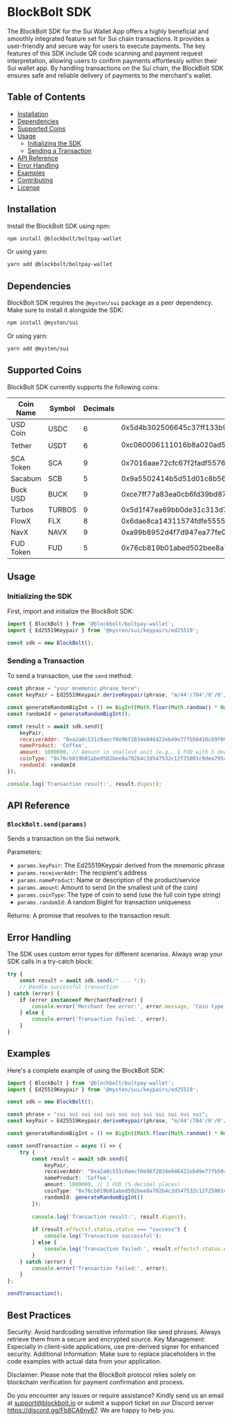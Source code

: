 # BlockBolt SDK

The BlockBolt SDK for the Sui Wallet App offers a highly beneficial and smoothly integrated feature set for Sui chain transactions. It provides a user-friendly and secure way for users to execute payments. The key features of this SDK include QR code scanning and payment request interpretation, allowing users to confirm payments effortlessly within their Sui wallet app. By handling transactions on the Sui chain, the BlockBolt SDK ensures safe and reliable delivery of payments to the merchant's wallet.

## Table of Contents

- [Installation](#installation)
- [Dependencies](#dependencies)
- [Supported Coins](#supported-coins)
- [Usage](#usage)
  - [Initializing the SDK](#initializing-the-sdk)
  - [Sending a Transaction](#sending-a-transaction)
- [API Reference](#api-reference)
- [Error Handling](#error-handling)
- [Examples](#examples)
- [Contributing](#contributing)
- [License](#license)

## Installation

Install the BlockBolt SDK using npm:

```bash
npm install @blockbolt/boltpay-wallet
```

Or using yarn:

```bash
yarn add @blockbolt/boltpay-wallet
```

## Dependencies

BlockBolt SDK requires the `@mysten/sui` package as a peer dependency. Make sure to install it alongside the SDK:

```bash
npm install @mysten/sui
```

Or using yarn:

```bash
yarn add @mysten/sui
```

## Supported Coins

BlockBolt SDK currently supports the following coins:

| Coin Name | Symbol | Decimals | Coin Type |
|-----------|--------|----------|-----------|
| USD Coin | USDC | 6 | 0x5d4b302506645c37ff133b98c4b50a5ae14841659738d6d733d59d0d217a93bf::coin::COIN |
| Tether | USDT | 6 | 0xc060006111016b8a020ad5b33834984a437aaa7d3c74c18e09a95d48aceab08c::coin::COIN |
| SCA Token | SCA | 9 | 0x7016aae72cfc67f2fadf55769c0a7dd54291a583b63051a5ed71081cce836ac6::sca::SCA |
| Sacabum | SCB | 5 | 0x9a5502414b5d51d01c8b5641db7436d789fa15a245694b24aa37c25c2a6ce001::scb::SCB |
| Buck USD | BUCK | 9 | 0xce7ff77a83ea0cb6fd39bd8748e2ec89a3f41e8efdc3f4eb123e0ca37b184db2::buck::BUCK |
| Turbos | TURBOS | 9 | 0x5d1f47ea69bb0de31c313d7acf89b890dbb8991ea8e03c6c355171f84bb1ba4a::turbos::TURBOS |
| FlowX | FLX | 8 | 0x6dae8ca14311574fdfe555524ea48558e3d1360d1607d1c7f98af867e3b7976c::flx::FLX |
| NavX | NAVX | 9 | 0xa99b8952d4f7d947ea77fe0ecdcc9e5fc0bcab2841d6e2a5aa00c3044e5544b5::navx::NAVX |
| FUD Token | FUD | 5 | 0x76cb819b01abed502bee8a702b4c2d547532c12f25001c9dea795a5e631c26f1::fud::FUD |

## Usage

### Initializing the SDK

First, import and initialize the BlockBolt SDK:

```javascript
import { BlockBolt } from '@blockbolt/boltpay-wallet';
import { Ed25519Keypair } from '@mysten/sui/keypairs/ed25519';

const sdk = new BlockBolt();
```

### Sending a Transaction

To send a transaction, use the `send` method:

```javascript
const phrase = "your mnemonic phrase here";
const keyPair = Ed25519Keypair.deriveKeypair(phrase, "m/44'/784'/0'/0'/0'");

const generateRandomBigInt = () => BigInt(Math.floor(Math.random() * Number.MAX_SAFE_INTEGER));
const randomId = generateRandomBigInt();

const result = await sdk.send({
    keyPair,
    receiverAddr: "0xa2a0c531c0aecf0e96f2834e846422eb49e77fb50410cb9f09c797ba902ce752",
    nameProduct: 'Coffee',
    amount: 1000000, // Amount in smallest unit (e.g., 1 FUD with 5 decimals)
    coinType: "0x76cb819b01abed502bee8a702b4c2d547532c12f25001c9dea795a5e631c26f1::fud::FUD",
    randomId: randomId
});

console.log('Transaction result:', result.digest);
```

## API Reference

### `BlockBolt.send(params)`

Sends a transaction on the Sui network.

Parameters:
- `params.keyPair`: The Ed25519Keypair derived from the mnemonic phrase
- `params.receiverAddr`: The recipient's address
- `params.nameProduct`: Name or description of the product/service
- `params.amount`: Amount to send (in the smallest unit of the coin)
- `params.coinType`: The type of coin to send (use the full coin type string)
- `params.randomId`: A random BigInt for transaction uniqueness

Returns: A promise that resolves to the transaction result.

## Error Handling

The SDK uses custom error types for different scenarios. Always wrap your SDK calls in a try-catch block:

```javascript
try {
    const result = await sdk.send(/* ... */);
    // Handle successful transaction
} catch (error) {
    if (error instanceof MerchantFeeError) {
        console.error('Merchant fee error:', error.message, 'Coin type:', error.coinType);
    } else {
        console.error('Transaction failed:', error);
    }
}
```

## Examples

Here's a complete example of using the BlockBolt SDK:

```typescript
import { BlockBolt } from '@blockbolt/boltpay-wallet';
import { Ed25519Keypair } from '@mysten/sui/keypairs/ed25519';

const sdk = new BlockBolt();

const phrase = "sui sui sui sui sui sui sui sui sui sui sui sui";
const keyPair = Ed25519Keypair.deriveKeypair(phrase, "m/44'/784'/0'/0'/0'");

const generateRandomBigInt = () => BigInt(Math.floor(Math.random() * Number.MAX_SAFE_INTEGER));

const sendTransaction = async () => {
    try {
        const result = await sdk.send({
            keyPair,
            receiverAddr: "0xa2a0c531c0aecf0e96f2834e846422eb49e77fb50410cb9f09c797ba902ce752",
            nameProduct: 'Coffee',
            amount: 1000000, // 1 FUD (5 decimal places)
            coinType: "0x76cb819b01abed502bee8a702b4c2d547532c12f25001c9dea795a5e631c26f1::fud::FUD",
            randomId: generateRandomBigInt()
        });
        
        console.log('Transaction result:', result.digest);
        
        if (result.effects?.status.status === "success") {
            console.log('Transaction successful');
        } else {
            console.log('Transaction failed:', result.effects?.status.error);
        }
    } catch (error) {
        console.error('Transaction failed:', error);
    }
};

sendTransaction();
```

## Best Practices
Security: Avoid hardcoding sensitive information like seed phrases. Always retrieve them from a secure and encrypted source. Key Management: Especially in client-side applications, use pre-derived signer for enhanced security. Additional Information: Make sure to replace placeholders in the code examples with actual data from your application.

Disclaimer: Please note that the BlockBolt protocol relies solely on blockchain verification for payment confirmation and process.

Do you encounter any issues or require assistance? Kindly send us an email at support@blockbolt.io or submit a support ticket on our Discord server https://discord.gg/Fb8CA6ny67. We are happy to help you.